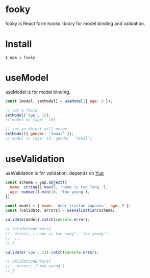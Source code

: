 # fooky
fooky is React form hooks library for model binding and validation.

# Install
```shell
$ npm i fooky
```

# useModel
useModel is for model binding.

```javascript
const [model, setModel] = useModel({ age: 8 });

// set a field
setModel('age', 15);
// model => {age:  15}

// set an object will merge
setModel({ gender: 'femal' });
// model => {age: 15, gender: 'femal'}
```

# useValidation

useValidation is for validation, depends on [Yup](https://github.com/jquense/yup)

```javascript
const schema = yup.object({
  name: string().max(5, 'name is too long.'),
  age: number().min(18, 'too young'),
});

const model = { name: 'dear tristan papason', age: 9 };
const [validate, errors] = useValidation(schema);

validate(model).catch(console.error);

// ValidationErrors{
//  errors: ['name is too long', 'too young']
//  ...
// }

validate('age', 13).catch(console.error);

// ValidationErrors{
//   errors: ['too young']
// }

```
